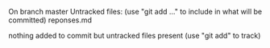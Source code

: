 On branch master
Untracked files:
  (use "git add <file>..." to include in what will be committed)
        reponses.md

nothing added to commit but untracked files present (use "git add" to track)
